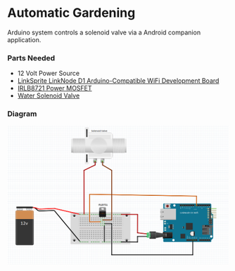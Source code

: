 # Automatic Gardening

Arduino system controls a solenoid valve via a Android companion application.

### Parts Needed
* 12 Volt Power Source
* [LinkSprite LinkNode D1 Arduino-Compatible WiFi Development Board](https://www.mouser.com/new/linksprite/linksprite-linknode-d1/)
* [IRLB8721 Power MOSFET](https://cdn-shop.adafruit.com/datasheets/irlb8721pbf.pdf)
* [Water Solenoid Valve](https://www.amazon.ca/Adafruit-997-Water-Solenoid-Valve/dp/B00K0TKJCU/ref=sr_1_13?ie=UTF8&qid=1525289998&sr=8-13&keywords=solenoid+valve)

### Diagram

![Water System Layout](https://github.com/tstokvis/Automatic_Gardening/blob/master/GardeningSystem.png)
